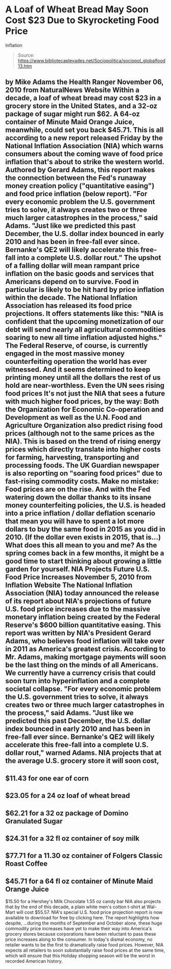 # A Loaf of Wheat Bread May Soon Cost $23 Due to Skyrocketing Food Price 
Inflation

> Source: https://www.bibliotecapleyades.net/Sociopolitica/sociopol_globalfood13.htm

by Mike Adams
the Health Ranger
November 06, 2010
from
NaturalNews Website
Within a decade, a loaf of wheat bread may cost
$23 in a grocery store in the United States, and a 32-oz package of sugar
might run $62.
A 64-oz container of Minute Maid Orange Juice,
meanwhile, could set you back $45.71. This is all according to a new report
released Friday by the National Inflation Association (NIA) which warns consumers
about the coming wave of food price inflation that's about to strike the
western world.
Authored by Gerard Adams, this report
makes the connection between the Fed's runaway money creation policy
("quantitative easing") and food price inflation (below
report).
"For every economic problem the U.S. government tries to solve, it always
creates two or three much larger catastrophes in the process," said Adams.
"Just like we predicted this past December, the U.S. dollar index bounced in
early 2010 and has been in free-fall ever since. Bernanke's QE2 will likely
accelerate this free-fall into a complete U.S. dollar rout."
The upshot of
a falling dollar will mean rampant price inflation on the
basic goods and services that Americans depend on to survive. Food in
particular is likely to be hit hard by price inflation within the decade.
The National Inflation Association has released its
food price projections.
It offers statements like this:
"NIA is confident that the upcoming
monetization of our debt will send nearly all agricultural commodities
soaring to new all time inflation adjusted highs."
The Federal Reserve, of course, is currently engaged in the most massive
money counterfeiting operation the world has ever witnessed. And it seems
determined to keep printing money until all the dollars the rest of us hold
are near-worthless.
Even the UN sees rising food prices
It's not just the NIA that sees a future with much higher food prices, by
the way: Both the Organization for Economic Co-operation and Development as
well as the U.N. Food and Agriculture Organization also predict rising food
prices (although not to the same prices as the NIA).
This is based on the trend of rising energy prices which directly translate
into
higher costs for farming, harvesting,
transporting and processing foods.
The UK Guardian newspaper is also reporting on "soaring food prices"
due to fast-rising commodity costs.
Make no mistake:
Food prices are on the rise. And with the Fed watering down
the dollar thanks to its insane money counterfeiting policies, the U.S. is
headed into a price inflation / dollar deflation scenario that mean you will
have to spent a lot more dollars to buy the same food in 2015 as you did in
2010. (If the dollar even exists in 2015, that is...)
What does this all mean to you and me?
As the spring comes back in a few
months, it might be a good time to start thinking about growing a little
garden for yourself.
NIA Projects Future U.S.
Food Price Increases
November 5, 2010
from
Inflation Website
The National Inflation Association (NIA) today announced the release of its report
about NIA's projections of future U.S. food price increases due to the
massive monetary inflation being created by the Federal Reserve's $600
billion quantitative easing.
This report was written by NIA's President
Gerard Adams, who believes food inflation will take over in 2011 as
America's greatest crisis. According to Mr. Adams, making mortgage payments
will soon be the last thing on the minds of all Americans.
We currently have
a currency crisis that could soon turn into hyperinflation and a complete
societal collapse.
"For every economic problem the U.S. government tries to solve, it always
creates two or three much larger catastrophes in the process," said Adams.
"Just like we predicted this past December, the U.S. dollar index bounced in
early 2010 and has been in free-fall ever since. Bernanke's QE2 will likely
accelerate this free-fall into a complete U.S. dollar rout," warned Adams.
NIA projects that at the average U.S. grocery store it will soon cost,
-
$11.43
for one ear of corn
-
$23.05 for a 24 oz loaf of wheat bread
-
$62.21 for a 32
oz package of Domino Granulated Sugar
-
$24.31 for a 32 fl oz container of
soy milk
-
$77.71 for a 11.30 oz container of Folgers Classic Roast Coffee
-
$45.71 for a 64 fl oz container of Minute Maid Orange Juice
-
$15.50 for
a Hershey's Milk Chocolate 1.55 oz candy bar
NIA also projects that by the
end of this decade, a plain white men's cotton t-shirt at Wal-Mart will cost
$55.57.
NIA's special U.S. food price projection report is now available to download
for free by clicking here.
The report highlights how despite,
...during the months of September and October alone, these huge commodity price
increases have yet to make their way into America's grocery stores because
corporations have been reluctant to pass these price increases along to the
consumer.
In today's dismal economy, no retailer wants to be the first to
dramatically raise food prices.
However, NIA expects all retailers to soon
substantially raise food prices at the same time, which will ensure that
this Holiday shopping season will be the worst in recorded American history.
